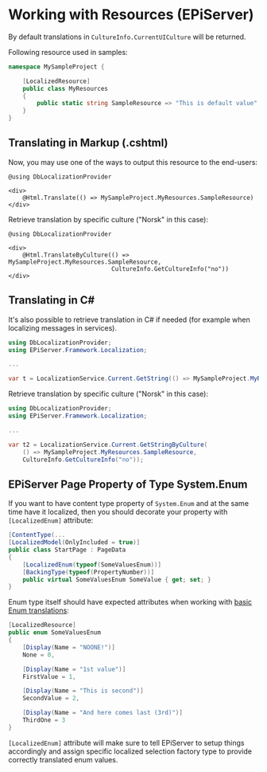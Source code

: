 # Working with Resources (EPiServer)

By default translations in `CultureInfo.CurrentUICulture` will be returned.

Following resource used in samples:

```csharp
namespace MySampleProject {

    [LocalizedResource]
    public class MyResources
    {
        public static string SampleResource => "This is default value";
    }
}
```

## Translating in Markup (.cshtml)

Now, you may use one of the ways to output this resource to the end-users:

```
@using DbLocalizationProvider

<div>
    @Html.Translate(() => MySampleProject.MyResources.SampleResource)
</div>
```

Retrieve translation by specific culture ("Norsk" in this case):

```
@using DbLocalizationProvider

<div>
    @Html.TranslateByCulture(() => MySampleProject.MyResources.SampleResource,
                             CultureInfo.GetCultureInfo("no"))
</div>
```


## Translating in C#

It's also possible to retrieve translation in C# if needed (for example when localizing messages in services).

```csharp
using DbLocalizationProvider;
using EPiServer.Framework.Localization;

...

var t = LocalizationService.Current.GetString(() => MySampleProject.MyResources.SampleResource);
```

Retrieve translation by specific culture ("Norsk" in this case):

```csharp
using DbLocalizationProvider;
using EPiServer.Framework.Localization;

...

var t2 = LocalizationService.Current.GetStringByCulture(
    () => MySampleProject.MyResources.SampleResource,
    CultureInfo.GetCultureInfo("no"));
```

## EPiServer Page Property of Type System.Enum

If you want to have content type property of `System.Enum` and at the same time have it localized, then you should decorate your property with `[LocalizedEnum]` attribute:

```csharp
[ContentType(...
[LocalizedModel(OnlyIncluded = true)]
public class StartPage : PageData
{
    [LocalizedEnum(typeof(SomeValuesEnum))]
    [BackingType(typeof(PropertyNumber))]
    public virtual SomeValuesEnum SomeValue { get; set; }
}
```
Enum type itself should have expected attributes when working with [basic Enum translations](https://github.com/valdisiljuconoks/LocalizationProvider/blob/master/docs/translate-enum-net.md):

```csharp
[LocalizedResource]
public enum SomeValuesEnum
{
    [Display(Name = "NOONE!")]
    None = 0,

    [Display(Name = "1st value")]
    FirstValue = 1,

    [Display(Name = "This is second")]
    SecondValue = 2,

    [Display(Name = "And here comes last (3rd)")]
    ThirdOne = 3
}
```

`[LocalizedEnum]` attribute will make sure to tell EPiServer to setup things accordingly and assign specific localized selection factory type to provide correctly translated enum values.
